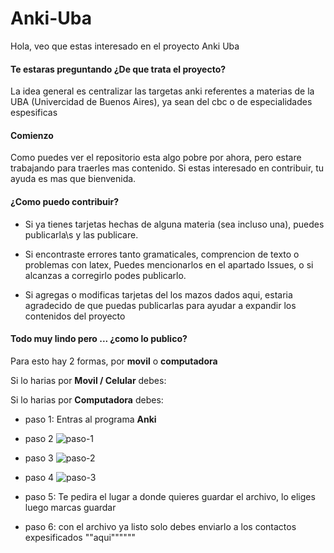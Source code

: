 # Anki-Uba
Hola, veo que estas interesado en el proyecto Anki Uba

#### Te estaras preguntando ¿De que trata el proyecto?

La idea general es centralizar las targetas anki referentes a materias de la UBA (Univercidad de Buenos Aires), ya sean del cbc o de especialidades espesificas

#### Comienzo

Como puedes ver el repositorio esta algo pobre por ahora, pero estare trabajando para traerles mas contenido. Si estas interesado en contribuir, tu ayuda es mas que bienvenida.

####  ¿Como puedo contribuir?
- Si ya tienes tarjetas hechas de alguna materia (sea incluso una),  puedes publicarla\s y las publicare.

- Si encontraste errores tanto gramaticales, comprencion de texto o problemas con latex, Puedes mencionarlos en el apartado Issues, o si alcanzas a corregirlo podes publicarlo.

- Si agregas o modificas tarjetas del los mazos dados aqui, estaria agradecido de que puedas publicarlas para ayudar a expandir los contenidos del proyecto

#### Todo muy lindo pero ... ¿como lo publico?

Para esto hay 2 formas, por **movil** o **computadora**

Si lo harias por **Movil / Celular** debes:

Si lo harias por **Computadora** debes:

- paso 1: Entras al programa **Anki**
- paso 2
![paso-1](https://user-images.githubusercontent.com/51279889/116948332-7a5c5080-ac55-11eb-855f-86b2d2139bbb.jpg)
- paso 3
![paso-2](https://user-images.githubusercontent.com/51279889/116948331-7a5c5080-ac55-11eb-920c-62c591f6e638.jpg)
- paso 4
![paso-3](https://user-images.githubusercontent.com/51279889/116948328-792b2380-ac55-11eb-9857-09ed4baf8af8.jpg)

- paso 5: Te pedira el lugar a donde quieres guardar el archivo, lo eliges luego marcas guardar

- paso 6: con el archivo ya listo solo debes enviarlo a los contactos expesificados ""aqui""""""
